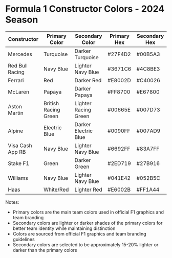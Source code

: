 # Formula 1 Constructor Colors - 2024 Season

<table id="f1_colors_2024" name="F1_Colors_2024">
<thead>
<tr>
<th>Constructor</th>
<th>Primary Color</th>
<th>Secondary Color</th>
<th>Primary Hex</th>
<th>Secondary Hex</th>
</tr>
</thead>
<tbody>
<tr>
<td>Mercedes</td>
<td>Turquoise</td>
<td>Darker Turquoise</td>
<td>#27F4D2</td>
<td>#00B5A3</td>
</tr>
<tr>
<td>Red Bull Racing</td>
<td>Navy Blue</td>
<td>Lighter Navy Blue</td>
<td>#3671C6</td>
<td>#4C8BE3</td>
</tr>
<tr>
<td>Ferrari</td>
<td>Red</td>
<td>Darker Red</td>
<td>#E8002D</td>
<td>#C40026</td>
</tr>
<tr>
<td>McLaren</td>
<td>Papaya</td>
<td>Darker Papaya</td>
<td>#FF8700</td>
<td>#E67800</td>
</tr>
<tr>
<td>Aston Martin</td>
<td>British Racing Green</td>
<td>Lighter Racing Green</td>
<td>#00665E</td>
<td>#007D73</td>
</tr>
<tr>
<td>Alpine</td>
<td>Electric Blue</td>
<td>Darker Electric Blue</td>
<td>#0090FF</td>
<td>#007AD9</td>
</tr>
<tr>
<td>Visa Cash App RB</td>
<td>Navy Blue</td>
<td>Lighter Navy Blue</td>
<td>#6692FF</td>
<td>#83A7FF</td>
</tr>
<tr>
<td>Stake F1</td>
<td>Green</td>
<td>Darker Green</td>
<td>#2ED719</td>
<td>#27B916</td>
</tr>
<tr>
<td>Williams</td>
<td>Navy Blue</td>
<td>Lighter Navy Blue</td>
<td>#041E42</td>
<td>#052B5C</td>
</tr>
<tr>
<td>Haas</td>
<td>White/Red</td>
<td>Lighter Red</td>
<td>#E6002B</td>
<td>#FF1A44</td>
</tr>
</tbody>
</table>

Notes:
- Primary colors are the main team colors used in official F1 graphics and team branding
- Secondary colors are lighter or darker shades of the primary colors for better team identity while maintaining distinction
- Colors are sourced from official F1 graphics and team branding guidelines
- Secondary colors are selected to be approximately 15-20% lighter or darker than the primary colors
